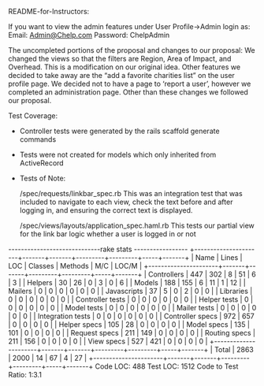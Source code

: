 README-for-Instructors: 

If you want to view the admin features under User Profile->Admin login as:
Email: Admin@Chelp.com
Password: ChelpAdmin

The uncompleted portions of the proposal and changes to our proposal:
We changed the views so that the filters are Region, Area of Impact, and Overhead. This is a modification on our original idea. 
Other features we decided to take away are the “add a favorite charities list” on the user profile page.
We decided not to have a page to ‘report a user’, however we completed an administration page. Other than these changes we followed our proposal. 

Test Coverage:
- Controller tests were generated by the rails scaffold generate commands
- Tests were not created for models which only inherited from ActiveRecord
- Tests of Note:

	/spec/requests/linkbar_spec.rb
		This was an integration test that was included to navigate to each view, check the text before and after logging in, and ensuring the correct text is displayed.

	/spec/views/layouts/application_spec.haml.rb
		This tests our partial view for the link bar logic whether a user is logged in or not

-----------------------------rake stats -----------------
+----------------------+-------+-------+---------+---------+-----+-------+
| Name                 | Lines |   LOC | Classes | Methods | M/C | LOC/M |
+----------------------+-------+-------+---------+---------+-----+-------+
| Controllers          |   447 |   302 |       8 |      51 |   6 |     3 |
| Helpers              |    30 |    26 |       0 |       3 |   0 |     6 |
| Models               |   188 |   155 |       6 |      11 |   1 |    12 |
| Mailers              |     0 |     0 |       0 |       0 |   0 |     0 |
| Javascripts          |    37 |     5 |       0 |       2 |   0 |     0 |
| Libraries            |     0 |     0 |       0 |       0 |   0 |     0 |
| Controller tests     |     0 |     0 |       0 |       0 |   0 |     0 |
| Helper tests         |     0 |     0 |       0 |       0 |   0 |     0 |
| Model tests          |     0 |     0 |       0 |       0 |   0 |     0 |
| Mailer tests         |     0 |     0 |       0 |       0 |   0 |     0 |
| Integration tests    |     0 |     0 |       0 |       0 |   0 |     0 |
| Controller specs     |   972 |   657 |       0 |       0 |   0 |     0 |
| Helper specs         |   105 |    28 |       0 |       0 |   0 |     0 |
| Model specs          |   135 |   101 |       0 |       0 |   0 |     0 |
| Request specs        |   211 |   149 |       0 |       0 |   0 |     0 |
| Routing specs        |   211 |   156 |       0 |       0 |   0 |     0 |
| View specs           |   527 |   421 |       0 |       0 |   0 |     0 |
+----------------------+-------+-------+---------+---------+-----+-------+
| Total                |  2863 |  2000 |      14 |      67 |   4 |    27 |
+----------------------+-------+-------+---------+---------+-----+-------+
  Code LOC: 488     Test LOC: 1512     Code to Test Ratio: 1:3.1



